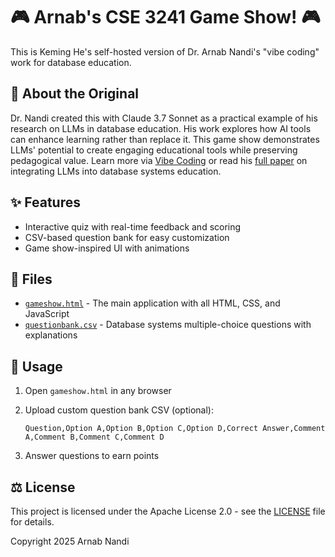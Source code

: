 # 🎮 Arnab's CSE 3241 Game Show! 🎮

This is Keming He's self-hosted version of Dr. Arnab Nandi's "vibe coding" work for database education.

## 🧠 About the Original

Dr. Nandi created this with Claude 3.7 Sonnet as a practical example of his research on LLMs in database education. His work explores how AI tools can enhance learning rather than replace it. This game show demonstrates LLMs' potential to create engaging educational tools while preserving pedagogical value. Learn more via [Vibe Coding](https://www.linkedin.com/pulse/vibe-coding-learning-tools-rapidly-curating-classroom-arnab-nandi-vuslc/) or read his [full paper](https://arnab.org/files/Nandi_DataEd24_Integrating_LLMs_into_Database_Systems_Education.pdf) on integrating LLMs into database systems education.

## ✨ Features

- Interactive quiz with real-time feedback and scoring
- CSV-based question bank for easy customization
- Game show-inspired UI with animations

## 📁 Files

- [`gameshow.html`](gameshow.html) - The main application with all HTML, CSS, and JavaScript
- [`questionbank.csv`](./questionbank.csv) - Database systems multiple-choice questions with explanations

## 🚀 Usage

1. Open `gameshow.html` in any browser
2. Upload custom question bank CSV (optional):

   ```csv
   Question,Option A,Option B,Option C,Option D,Correct Answer,Comment A,Comment B,Comment C,Comment D
   ```

3. Answer questions to earn points

## ⚖️ License

This project is licensed under the Apache License 2.0 - see the [LICENSE](./LICENSE) file for details.

Copyright 2025 Arnab Nandi

